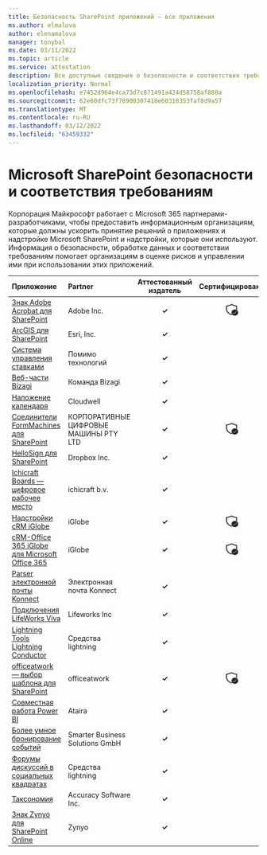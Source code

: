 ```yaml
---
title: Безопасность SharePoint приложений — все приложения
ms.author: elmalova
author: elenamalova
manager: tonybal
ms.date: 03/11/2022
ms.topic: article
ms.service: attestation
description: Все доступные сведения о безопасности и соответствия требованиям для всех приложений SharePoint Microsoft.
localization_priority: Normal
ms.openlocfilehash: e7452d964e4ca73d7c871491a424d58758af880a
ms.sourcegitcommit: 62e60dfc73f78900307418e60318353faf8d9a57
ms.translationtype: MT
ms.contentlocale: ru-RU
ms.lasthandoff: 03/12/2022
ms.locfileid: "63459332"
---
```

# <a name="microsoft-sharepoint-apps-security-and-compliance"></a>Microsoft SharePoint безопасности и соответствия требованиям

Корпорация Майкрософт работает с Microsoft 365 партнерами-разработчиками, чтобы предоставить информационным организациям, которые должны ускорить принятие решений о приложениях и надстройке Microsoft SharePoint и надстройки, которые они используют. Информация о безопасности, обработке данных и соответствии требованиям помогает организациям в оценке рисков и управлении ими при использовании этих приложений.

| **Приложение** | **Partner** | **Аттестованный издатель** | **Сертифицировано** |
|:--------|:------------|:----------------------:|:-------------:|
| [Знак Adobe Acrobat для SharePoint](./adobe-inc-acrobat-sign-for-sharepoint.md) | Adobe Inc. | **✓** | <img alt="Certified application badge" src="../media/certified-badge.png" height="25" width="25" /> |
| [ArcGIS для SharePoint](./esri-inc-arcgis-for-sharepoint.md) | Esri, Inc. | **✓** |  |
| [Система управления ставками](./beyond-technologies-bid-management-system.md) | Помимо технологий | **✓** |  |
| [Веб-части Bizagi](./bizagi-team-webparts.md) | Команда Bizagi | **✓** |  |
| [Наложение календаря](./cloudwell-calendar-overlay.md) | Cloudwell | **✓** |  |
| [Соединители FormMachines для SharePoint](./enterprise-digital-machines-pty-ltd-formmachines-connector-for-sharepoint.md) | КОРПОРАТИВНЫЕ ЦИФРОВЫЕ МАШИНЫ PTY LTD | **✓** | <img alt="Certified application badge" src="../media/certified-badge.png" height="25" width="25" /> |
| [HelloSign для SharePoint](./dropbox-inc-hellosign-for-sharepoint.md) | Dropbox Inc. | **✓** |  |
| [Ichicraft Boards — цифровое рабочее место](./ichicraft-bv-boards-your-digital-workplace.md) | ichicraft b.v. | **✓** |  |
| [Надстройки cRM iGlobe](./iglobe-crm-add-ons.md) | iGlobe | **✓** | <img alt="Certified application badge" src="../media/certified-badge.png" height="25" width="25" /> |
| [cRM-Office 365 iGlobe для Microsoft Office 365](./iglobe-crm-office-365-for-microsoft.md) | iGlobe | **✓** | <img alt="Certified application badge" src="../media/certified-badge.png" height="25" width="25" /> |
| [Parser электронной почты Konnect](./konnect-email-parser.md) | Электронная почта Konnect | **✓** |  |
| [Подключения LifeWorks Viva](./lifeworks-inc-viva-connections.md) | Lifeworks Inc | **✓** |  |
| [Lightning Tools Lightning Conductor](./lightning-tools-conductor.md) | Средства lightning | **✓** |  |
| [officeatwork — выбор шаблона для SharePoint](./officeatwork-officeatworktemplate-chooser-for-sharepoint.md) | officeatwork | **✓** | <img alt="Certified application badge" src="../media/certified-badge.png" height="25" width="25" /> |
| [Cовместная работа Power BI](./ataira-power-bi-collaboration.md) | Ataira | **✓** |  |
| [Более умное бронирование событий](./smarter-business-solutions-gmbh-event-booking.md) | Smarter Business Solutions GmbH | **✓** |  |
| [Форумы дискуссий в социальных квадратах](./lightning-tools-social-squared-discussion-forums.md) | Средства lightning | **✓** |  |
| [Таксономия](./accuracy-software-inc-taxonomy.md) | Accuracy Software Inc. | **✓** |  |
| [Знак Zynyo для SharePoint Online](./zynyo-sign-for-sharepoint-online.md) | Zynyo | **✓** |  |
